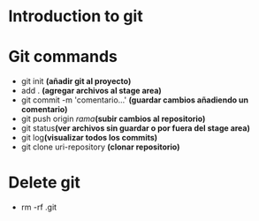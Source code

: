 # Introduction to git

# Git commands

<ul>
  <li>git init <strong>(añadir git al proyecto)</strong></li>
  <li>add . <strong>(agregar archivos al stage area)</strong></li>
  <li>git commit -m 'comentario...' <strong>(guardar cambios añadiendo un comentario)</strong></li>
  <li>git push origin <i>rama</i><strong>(subir cambios al repositorio)</strong></li>
  <li>git status<strong>(ver archivos sin guardar o por fuera del stage area)</strong></li>
  <li>git log<strong>(visualizar todos los commits)</strong></li>
  <li>git clone uri-repository <strong>(clonar repositorio)</strong></li>
</ul>

# Delete git

- rm -rf .git
